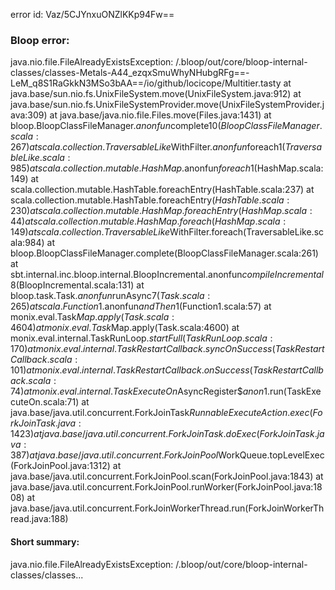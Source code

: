 error id: Vaz/5CJYnxuONZlKKp94Fw==
### Bloop error:

java.nio.file.FileAlreadyExistsException: <WORKSPACE>/.bloop/out/core/bloop-internal-classes/classes-Metals-A44_ezqxSmuWhyNHubgRFg==-LeM_q8S1RaGkkN3MSo3bAA==/io/github/locicope/Multitier.tasty
	at java.base/sun.nio.fs.UnixFileSystem.move(UnixFileSystem.java:912)
	at java.base/sun.nio.fs.UnixFileSystemProvider.move(UnixFileSystemProvider.java:309)
	at java.base/java.nio.file.Files.move(Files.java:1431)
	at bloop.BloopClassFileManager.$anonfun$complete$10(BloopClassFileManager.scala:267)
	at scala.collection.TraversableLike$WithFilter.$anonfun$foreach$1(TraversableLike.scala:985)
	at scala.collection.mutable.HashMap.$anonfun$foreach$1(HashMap.scala:149)
	at scala.collection.mutable.HashTable.foreachEntry(HashTable.scala:237)
	at scala.collection.mutable.HashTable.foreachEntry$(HashTable.scala:230)
	at scala.collection.mutable.HashMap.foreachEntry(HashMap.scala:44)
	at scala.collection.mutable.HashMap.foreach(HashMap.scala:149)
	at scala.collection.TraversableLike$WithFilter.foreach(TraversableLike.scala:984)
	at bloop.BloopClassFileManager.complete(BloopClassFileManager.scala:261)
	at sbt.internal.inc.bloop.internal.BloopIncremental$.$anonfun$compileIncremental$8(BloopIncremental.scala:131)
	at bloop.task.Task.$anonfun$runAsync$7(Task.scala:265)
	at scala.Function1.$anonfun$andThen$1(Function1.scala:57)
	at monix.eval.Task$Map.apply(Task.scala:4604)
	at monix.eval.Task$Map.apply(Task.scala:4600)
	at monix.eval.internal.TaskRunLoop$.startFull(TaskRunLoop.scala:170)
	at monix.eval.internal.TaskRestartCallback.syncOnSuccess(TaskRestartCallback.scala:101)
	at monix.eval.internal.TaskRestartCallback.onSuccess(TaskRestartCallback.scala:74)
	at monix.eval.internal.TaskExecuteOn$AsyncRegister$$anon$1.run(TaskExecuteOn.scala:71)
	at java.base/java.util.concurrent.ForkJoinTask$RunnableExecuteAction.exec(ForkJoinTask.java:1423)
	at java.base/java.util.concurrent.ForkJoinTask.doExec(ForkJoinTask.java:387)
	at java.base/java.util.concurrent.ForkJoinPool$WorkQueue.topLevelExec(ForkJoinPool.java:1312)
	at java.base/java.util.concurrent.ForkJoinPool.scan(ForkJoinPool.java:1843)
	at java.base/java.util.concurrent.ForkJoinPool.runWorker(ForkJoinPool.java:1808)
	at java.base/java.util.concurrent.ForkJoinWorkerThread.run(ForkJoinWorkerThread.java:188)
#### Short summary: 

java.nio.file.FileAlreadyExistsException: <WORKSPACE>/.bloop/out/core/bloop-internal-classes/classes...
